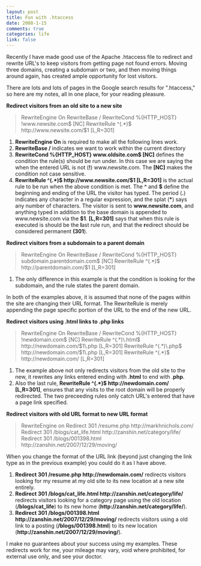 ```yaml
--- 
layout: post
title: Fun with .htaccess
date: 2008-1-15
comments: true
categories: life
link: false
---
```

Recently I have made good use of the Apache .htaccess file to redirect and rewrite URL's to keep visitors from getting page not found errors.  Moving three domains, creating a subdomain or two, and then moving things around again, has created ample opportunity for lost visitors.

There are lots and lots of pages in the Google search results for ".htaccess," so here are my notes, all in one place, for your reading pleasure.

<strong>Redirect visitors from an old site to a new site</strong>
<blockquote>RewriteEngine On
RewriteBase /
RewriteCond %{HTTP_HOST} !www.newsite.com$ [NC]
RewriteRule ^(.*)$ http://www.newsite.com/$1 [L,R=301]</blockquote>
<ol>
	<li><strong>RewriteEngine On</strong> is required to make all the following lines work.</li>
	<li><strong>RewriteBase /</strong> indicates we want to work within the current directory</li>
	<li><strong>RewriteCond %{HTTP_HOST} www.oldsite.com$ [NC]</strong> defines the condition the rule(s) should be run under.  In this case we are saying the when the entered URL is not (<strong>!</strong>) www.newsite.com.  The <strong>[NC]</strong> makes the condition not case sensitive.</li>
	<li><strong>RewriteRule ^(.*)$ http://www.newsite.com/$1 [L,R=301]</strong> is the actual rule to be run when the above condition is met.  The <strong>^</strong> and <strong>$</strong> define the beginning and ending of the URL the visitor has typed.  The period (<strong>.</strong>) indicates any character in a regular expression, and the splat (<strong>*</strong>) says any number of characters.  The visitor is sent to <strong>www.newsite.com</strong>, and anything typed in addition to the base domain is appended to www.newsite.com via the <strong>$1</strong>.  <strong>[L,R=301]</strong> says that when this rule is executed is should be the <strong>l</strong>ast rule run, and that the <strong>r</strong>edirect should be considered permanent <strong>(301</strong>).</li>
</ol>
<strong>Redirect visitors from a subdomain to a parent domain</strong>
<blockquote>RewriteEngine On
RewriteBase /
RewriteCond %{HTTP_HOST} subdomain.parentdomain.com$ [NC]
RewriteRule ^(.*)$ http://parentdomain.com/$1 [L,R=301]</blockquote>
<ol>
	<li>The only difference in this example is that the condition is looking for the subdomain, and the rule states the parent domain.</li>
</ol>
In both of the examples above, it is assumed that none of the pages within the site are changing their URL format.  The RewriteRule is merely appending the page specific portion of the URL to the end of the new URL.

<strong>Redirect visitors using .html links to .php links</strong>
<blockquote>RewriteEngine On
RewriteBase /
RewriteCond %{HTTP_HOST} !newdomain.com$ [NC]
RewriteRule ^(.*)\.html$ http://newdomain.com/$1\.php [L,R=301]
RewriteRule ^(.*)\.php$ http://newdomain.com/$1\.php [L,R=301]
RewriteRule ^(.*)$ http://newdomain.com/ [L,R=301]</blockquote>
<ol>
	<li>The example above not only redirects visitors from the old site to the new, it rewrites any links entered ending with .<strong>html</strong> to end with .<strong>php</strong>.</li>
	<li>Also the last rule, <strong>RewriteRule ^(.*)$ http://newdomain.com/ [L,R=301]</strong>, ensures that any visits to the root domain will be properly redirected.  The two preceeding rules only catch URL's entered that have a page link specified.</li>
</ol>
<strong>Redirect visitors with old URL format to new URL format</strong>
<blockquote>RewriteEngine on
Redirect 301 /resume.php http://markhnichols.com/
Redirect 301 /blogs/cat_life.html http://zanshin.net/category/life/
Redirect 301 /blogs/001398.html http://zanshin.net/2007/12/29/moving/</blockquote>
When you change the format of the URL link (beyond just changing the link type as in the previous example) you could do it as I have above.
<ol>
	<li><strong>Redirect 301 /resume.php http://newdomain.com/</strong> redirects visitors looking for my resume at my old site to its new location at a new site entirely.</li>
	<li><strong>Redirect 301  /blogs/cat_life.html http://zanshin.net/category/life/</strong> redirects visitors looking for a category page using the old location (<strong>/blogs/cat_life</strong>) to its new home (<strong>http://zanshin.net/category/life/</strong>).</li>
	<li> <strong>Redirect 301 /blogs/001398.html http://zanshin.net/2007/12/29/moving/</strong> redirects visitors using a old link to a posting (<strong>/blogs/001398.html</strong>) to its new location (<strong>http://zanshin.net/2007/12/29/moving/</strong>).</li>
</ol>
I make no guarantees about your success using my examples.  These redirects work for me, your mileage may vary, void where prohibited, for external use only, and see your doctor.

